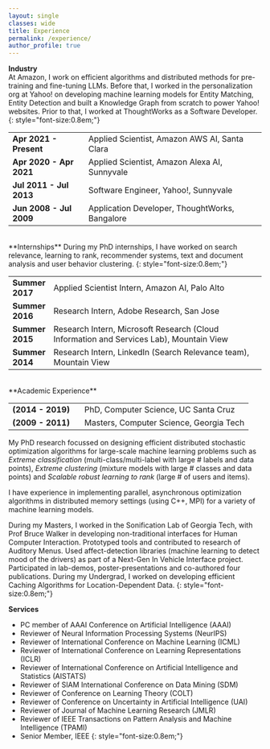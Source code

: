 ```yaml
---
layout: single
classes: wide
title: Experience 
permalink: /experience/
author_profile: true
---
```


**Industry**  
At Amazon, I work on efficient algorithms and distributed methods for pre-training and fine-tuning LLMs. Before that, I worked in the personalization org at Yahoo! on developing machine learning models for Entity Matching, Entity Detection and built a Knowledge Graph from scratch to power Yahoo! websites. Prior to that, I worked at ThoughtWorks as a Software Developer.
{: style="font-size:0.8em;"}
<table class='news-table'>
    <col width="30%">
    <col width="70%">
    <tr>
        <td valign="top"><strong>Apr 2021 - Present</strong></td>
        <td>Applied Scientist, Amazon AWS AI, Santa Clara</td>
    </tr>
    <tr>
        <td valign="top"><strong>Apr 2020 - Apr 2021</strong></td>
        <td>Applied Scientist, Amazon Alexa AI, Sunnyvale</td>
    </tr>
    <tr>
        <td valign="top"><strong>Jul 2011 - Jul 2013</strong></td>
        <td>Software Engineer, Yahoo!, Sunnyvale</td>
    </tr>
    <tr>
        <td valign="top"><strong>Jun 2008 - Jul 2009</strong></td>
        <td>Application Developer, ThoughtWorks, Bangalore</td>
    </tr>
</table>

<br>
**Internships**  
During my PhD internships, I have worked on search relevance, learning to rank, recommender systems, text and document analysis and user behavior clustering. 
{: style="font-size:0.8em;"}
<table class='news-table'>
    <col width="15%">
    <col width="85%">
    <tr>
        <td valign="top"><strong>Summer 2017</strong></td>
        <td>Applied Scientist Intern, Amazon AI, Palo Alto</td>
    </tr>
    <tr>
        <td valign="top"><strong>Summer 2016</strong></td>
        <td>Research Intern, Adobe Research, San Jose</td>
    </tr>
    <tr>
        <td valign="top"><strong>Summer 2015</strong></td>
        <td>Research Intern, Microsoft Research (Cloud Information and Services Lab), Mountain View</td>
    </tr>
    <tr>
        <td valign="top"><strong>Summer 2014</strong></td>
        <td>Research Intern, LinkedIn (Search Relevance team), Mountain View</td>
    </tr>
</table>

<br>
**Academic Experience**
<table class='news-table'>
    <col width="30%">
    <col width="70%">
    <tr>
        <td valign="top"><strong>(2014 - 2019)</strong></td>
        <td>PhD, Computer Science, UC Santa Cruz</td>
    </tr>
    <tr>
        <td valign="top"><strong>(2009 - 2011)</strong></td>
        <td>Masters, Computer Science, Georgia Tech</td>
    </tr>
</table>

My PhD research focussed on designing efficient distributed stochastic optimization algorithms for large-scale machine learning problems such as *Extreme classification* (multi-class/multi-label with large # labels and data points), *Extreme clustering* (mixture models with large # classes and data points) and *Scalable robust learning to rank* (large # of users and items).

I have experience in implementing parallel, asynchronous optimization algorithms in distributed memory settings (using C++, MPI) for a variety of machine learning models.

During my Masters, I worked in the Sonification Lab of Georgia Tech, with Prof Bruce Walker in developing non-traditional interfaces for Human Computer Interaction. Prototyped tools and contributed to research of Auditory Menus. Used affect-detection libraries (machine learning to detect mood of the drivers) as part of a Next-Gen In Vehicle Interface project. Participated in lab-demos, poster-presentations and co-authored four publications. During my Undergrad, I worked on developing efficient Caching Algorithms for Location-Dependent Data.
{: style="font-size:0.8em;"}

**Services**
* PC member of AAAI Conference on Artificial Intelligence (AAAI)
* Reviewer of Neural Information Processing Systems (NeurIPS)
* Reviewer of International Conference on Machine Learning (ICML)
* Reviewer of International Conference on Learning Representations (ICLR)
* Reviewer of International Conference on Artificial Intelligence and Statistics (AISTATS)
* Reviewer of SIAM International Conference on Data Mining (SDM)
* Reviewer of Conference on Learning Theory (COLT)
* Reviewer of Conference on Uncertainty in Artificial Intelligence (UAI)
* Reviewer of Journal of Machine Learning Research (JMLR)
* Reviewer of IEEE Transactions on Pattern Analysis and Machine Intelligence (TPAMI)
* Senior Member, IEEE
{: style="font-size:0.8em;"}
